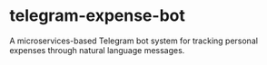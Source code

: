 # telegram-expense-bot
A microservices-based Telegram bot system for tracking personal expenses through natural language messages.
